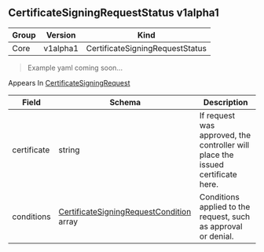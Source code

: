 ## CertificateSigningRequestStatus v1alpha1

Group        | Version     | Kind
------------ | ---------- | -----------
Core | v1alpha1 | CertificateSigningRequestStatus

> Example yaml coming soon...





<aside class="notice">
Appears In  <a href="#certificatesigningrequest-v1alpha1">CertificateSigningRequest</a> </aside>

Field        | Schema     | Description
------------ | ---------- | -----------
certificate | string | If request was approved, the controller will place the issued certificate here.
conditions | [CertificateSigningRequestCondition](#certificatesigningrequestcondition-v1alpha1) array | Conditions applied to the request, such as approval or denial.

